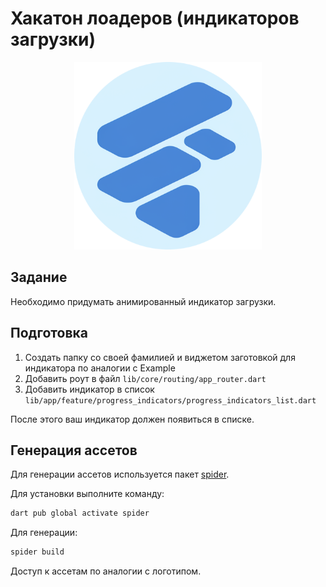 # Хакатон лоадеров (индикаторов загрузки)

<p align="center"><img src="./assets/rasters/logo.png" alt="Cover" width="300"/></p>

## Задание

Необходимо придумать анимированный индикатор загрузки.

## Подготовка

1. Создать папку со своей фамилией и виджетом заготовкой для индикатора по аналогии с Example
2. Добавить роут в файл `lib/core/routing/app_router.dart`
3. Добавить индикатор в список `lib/app/feature/progress_indicators/progress_indicators_list.dart`

После этого ваш индикатор должен появиться в списке.

## Генерация ассетов

Для генерации ассетов используется пакет [spider](https://pub.dev/packages/spider).

Для установки выполните команду:

```bash
dart pub global activate spider
```

Для генерации:

```bash
spider build
```

Доступ к ассетам по аналогии с логотипом.
